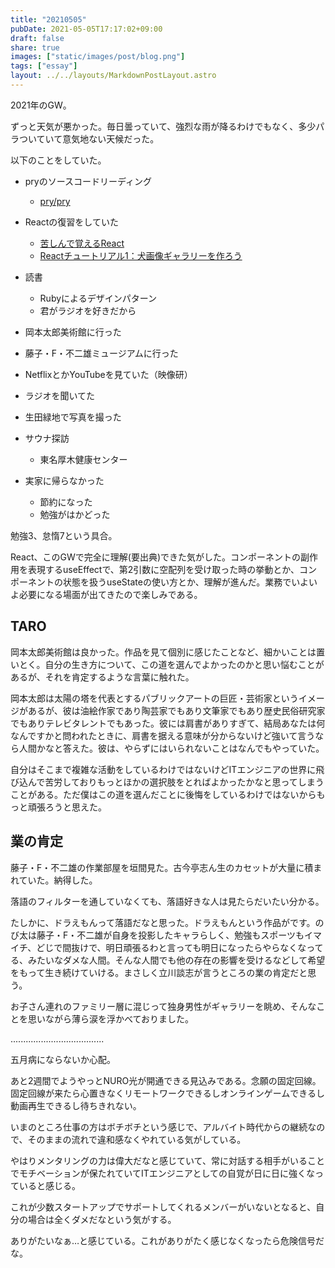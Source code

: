 ```yaml
---
title: "20210505"
pubDate: 2021-05-05T17:17:02+09:00
draft: false
share: true
images: ["static/images/post/blog.png"]
tags: ["essay"]
layout: ../../layouts/MarkdownPostLayout.astro
---
```


2021年のGW。

ずっと天気が悪かった。毎日曇っていて、強烈な雨が降るわけでもなく、多少パラついていて意気地ない天候だった。

以下のことをしていた。

- pryのソースコードリーディング
  - [pry/pry](https://github.com/pry/pry)
- Reactの復習をしていた
  - [苦しんで覚えるReact](https://zenn.dev/sadness_ojisan/books/introduction-of-react-introduction)
  - [Reactチュートリアル1：犬画像ギャラリーを作ろう](https://zenn.dev/likr/articles/6be53ca64f29aa035f07)
- 読書
  - Rubyによるデザインパターン
  - 君がラジオを好きだから
- 岡本太郎美術館に行った
- 藤子・F・不二雄ミュージアムに行った
- NetflixとかYouTubeを見ていた（映像研）
- ラジオを聞いてた
- 生田緑地で写真を撮った
- サウナ探訪
  - 東名厚木健康センター

- 実家に帰らなかった
  - 節約になった
  - 勉強がはかどった

勉強3、怠惰7という具合。

React、このGWで完全に理解(要出典)できた気がした。コンポーネントの副作用を表現するuseEffectで、第2引数に空配列を受け取った時の挙動とか、コンポーネントの状態を扱うuseStateの使い方とか、理解が進んだ。業務でいよいよ必要になる場面が出てきたので楽しみである。

## TARO

岡本太郎美術館は良かった。作品を見て個別に感じたことなど、細かいことは置いとく。自分の生き方について、この道を選んでよかったのかと思い悩むことがあるが、それを肯定するような言葉に触れた。

岡本太郎は太陽の塔を代表とするパブリックアートの巨匠・芸術家というイメージがあるが、彼は油絵作家であり陶芸家でもあり文筆家でもあり歴史民俗研究家でもありテレビタレントでもあった。彼には肩書がありすぎて、結局あなたは何なんですかと問われたときに、肩書を据える意味が分からないけど強いて言うなら人間かなと答えた。彼は、やらずにはいられないことはなんでもやっていた。

自分はそこまで複雑な活動をしているわけではないけどITエンジニアの世界に飛び込んで苦労しておりもっとほかの選択肢をとればよかったかなと思ってしまうことがある。ただ僕はこの道を選んだことに後悔をしているわけではないからもっと頑張ろうと思えた。

## 業の肯定
藤子・F・不二雄の作業部屋を垣間見た。古今亭志ん生のカセットが大量に積まれていた。納得した。

落語のフィルターを通していなくても、落語好きな人は見たらだいたい分かる。

たしかに、ドラえもんって落語だなと思った。ドラえもんという作品がです。のび太は藤子・F・不二雄が自身を投影したキャラらしく、勉強もスポーツもイマイチ、どじで間抜けで、明日頑張るわと言っても明日になったらやらなくなってる、みたいなダメな人間。そんな人間でも他の存在の影響を受けるなどして希望をもって生き続けていける。まさしく立川談志が言うところの業の肯定だと思う。

お子さん連れのファミリー層に混じって独身男性がギャラリーを眺め、そんなことを思いながら薄ら涙を浮かべておりました。

.....................................

五月病にならないか心配。

あと2週間でようやっとNURO光が開通できる見込みである。念願の固定回線。固定回線が来たら心置きなくリモートワークできるしオンラインゲームできるし動画再生できるし待ちきれない。

いまのところ仕事の方はボチボチという感じで、アルバイト時代からの継続なので、そのままの流れで違和感なくやれている気がしている。

やはりメンタリングの力は偉大だなと感じていて、常に対話する相手がいることでモチベーションが保たれていてITエンジニアとしての自覚が日に日に強くなっていると感じる。

これが少数スタートアップでサポートしてくれるメンバーがいないとなると、自分の場合は全くダメだなという気がする。

ありがたいなぁ…と感じている。これがありがたく感じなくなったら危険信号だな。
